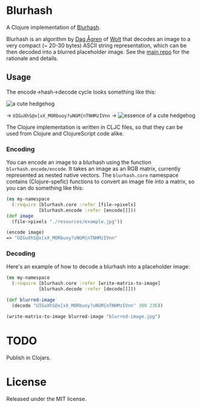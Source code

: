 # Blurhash

A Clojure implementation of [Blurhash](https://blurha.sh/).

Blurhash is an algorithm by [Dag Ågren](https://github.com/DagAgren) of [Wolt](https://wolt.com) that decodes an image to a very compact (~ 20-30 bytes) ASCII string representation, which can be then decoded into a blurred placeholder image. See the [main repo](https://github.com/woltapp/blurhash) for the rationale and details. 

## Usage

The encode->hash->decode cycle looks something like this:

![a cute hedgehog](https://raw.githubusercontent.com/siili-core/blurhash/master/resources/example.jpg)

→ `UIGuXhS@x[xX_MORbuoy?uNGM{nTNHMzIVnn` →
![essence of a cute hedgehog](https://raw.githubusercontent.com/siili-core/blurhash/master/resources/example-blurred.jpg)

The Clojure implementation is written in CLJC files, so that they can be used from Clojure and ClojureScript code alike.

### Encoding

You can encode an image to a blurhash using the function `blurhash.encode/encode`. It takes an image as an RGB matrix, currently represented as nested native vectors. The `blurhash.core` namespace contains (Clojure-spefic) functions to convert an image file into a matrix, so you can do something like this:

```clojure
(ns my-namespace
  (:require [blurhash.core :refer [file->pixels]
            [blurhash.encode :refer [encode]]]))
(def image
  (file->pixels "./resources/example.jpg"))

(encode image)
=> "UIGuXhS@x[xX_MORbuoy?uNGM{nTNHMzIVnn"
```

### Decoding

Here's an example of how to decode a blurhash into a placeholder image:

```clojure
(ns my-namespace
  (:require [blurhash.core :refer [write-matrix-to-image]
            [blurhash.decode :refer [decode]]]))

(def blurred-image
  (decode "UIGuXhS@x[xX_MORbuoy?uNGM{nTNHMzIVnn" 300 236))

(write-matrix-to-image blurred-image "blurred-image.jpg")

```

# TODO

Publish in Clojars.


# License
Released under the MIT license.
